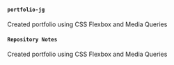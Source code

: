 #### `portfolio-jg`
Created portfolio using CSS Flexbox and Media Queries

#### `Repository Notes`
Created portfolio using CSS Flexbox and Media Queries
